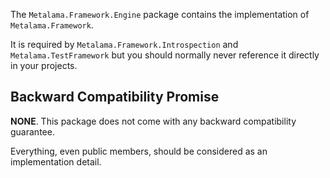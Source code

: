 The `Metalama.Framework.Engine` package contains the implementation of `Metalama.Framework`. 

It is required by `Metalama.Framework.Introspection` and `Metalama.TestFramework` but you should normally never reference it directly in your projects.

## Backward Compatibility Promise

**NONE**. This package does not come with any backward compatibility guarantee.

Everything, even public members, should be considered as an implementation detail.